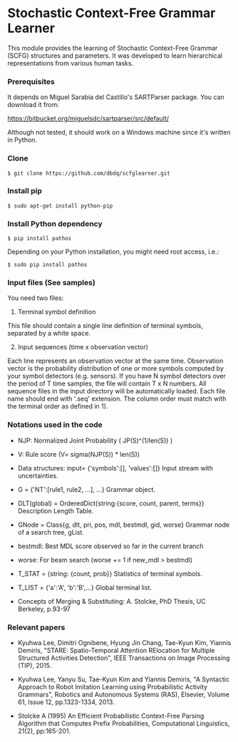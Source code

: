 # Stochastic Context-Free Grammar Learner

This module provides the learning of Stochastic Context-Free Grammar (SCFG) structures and parameters.
It was developed to learn hierarchical representations from various human tasks.

### Prerequisites

It depends on Miguel Sarabia del Castillo's SARTParser package. You can download it from:

https://bitbucket.org/miguelsdc/sartparser/src/default/

Although not tested, it should work on a Windows machine since it's written in Python.


### Clone

```
$ git clone https://github.com/dbdq/scfglearner.git
```


### Install pip


```
$ sudo apt-get install python-pip
```


### Install Python dependency


```
$ pip install pathos
```

Depending on your Python installation, you might need root access, i.e.:


```
$ sudo pip install pathos
```


### Input files (See samples)

You need two files:

1) Terminal symbol definition

This file should contain a single line definition of terminal symbols, separated by a white space.

2) Input sequences (time x observation vector)

Each line represents an observation vector at the same time. 
Observation vector is the probability distribution of one or more symbols computed by your symbol detectors (e.g. sensors). If you have N symbol detectors over the period of T time samples, the file will contain T x N numbers.
All sequence files in the input directory will be automatically loaded.
Each file name should end with '.seq' extension.
The column order must match with the terminal order as defined in 1).


### Notations used in the code

- NJP: Normalized Joint Probability ( JP(S)^(1/len(S)) )

- V: Rule score (V= sigma(NJP(S)) * len(S))

- Data structures:
input= {'symbols':[], 'values':[]}
 Input stream with uncertainties.

- G = {'NT':[rule1, rule2, ...], ...}
 Grammar object.

- DLT(global) = OrderedDict{string:{score, count, parent, terms}}
 Description Length Table.

- GNode = Class{g, dlt, pri, pos, mdl, bestmdl, gid, worse}
 Grammar node of a search tree, gList.
 
 - bestmdl: Best MDL score observed so far in the current branch
 
 - worse: For beam search (worse += 1 if new_mdl > bestmdl)

- T_STAT = {string: {count, prob}}
Statistics of terminal symbols.

- T_LIST = {'a':'A', 'b':'B',...}
 Global terminal list.

- Concepts of Merging & Substituting:
A. Stolcke, PhD Thesis, UC Berkeley, p.93-97


### Relevant papers

* Kyuhwa Lee, Dimitri Ognibene, Hyung Jin Chang, Tae-Kyun Kim, Yiannis Demiris, "STARE: Spatio-Temporal Attention RElocation for Multiple Structured Activities Detection", IEEE Transactions on Image Processing (TIP), 2015.

* Kyuhwa Lee, Yanyu Su, Tae-Kyun Kim and Yiannis Demiris, "A Syntactic Approach to Robot Imitation Learning using Probabilistic Activity Grammars", Robotics and Autonomous Systems (RAS), Elsevier, Volume 61, Issue 12, pp.1323-1334, 2013.

* Stolcke A (1995) An Efficient Probabilistic Context-Free Parsing Algorithm that Computes Prefix Probabilities, Computational Linguistics, 21(2), pp:165-201.
